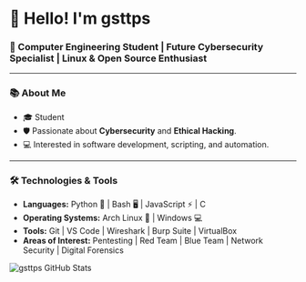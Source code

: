 # 👋 Hello! I'm **gsttps**

### 🚀 Computer Engineering Student | Future Cybersecurity Specialist | Linux & Open Source Enthusiast

---

### 📚 About Me

- 🎓 Student
- 🛡️ Passionate about **Cybersecurity** and **Ethical Hacking**.
- 💻 Interested in software development, scripting, and automation.

---

### 🛠️ Technologies & Tools

- **Languages:** Python 🐍 | Bash 🖥️ | JavaScript ⚡ | C
- **Operating Systems:** Arch Linux 🐧 | Windows 💻
- **Tools:** Git | VS Code | Wireshark | Burp Suite | VirtualBox
- **Areas of Interest:** Pentesting | Red Team | Blue Team | Network Security | Digital Forensics

![gsttps GitHub Stats](https://github-readme-stats.vercel.app/api?username=gsttps&show_icons=true&theme=tokyonight&hide_rank=true&hide_title=false)
